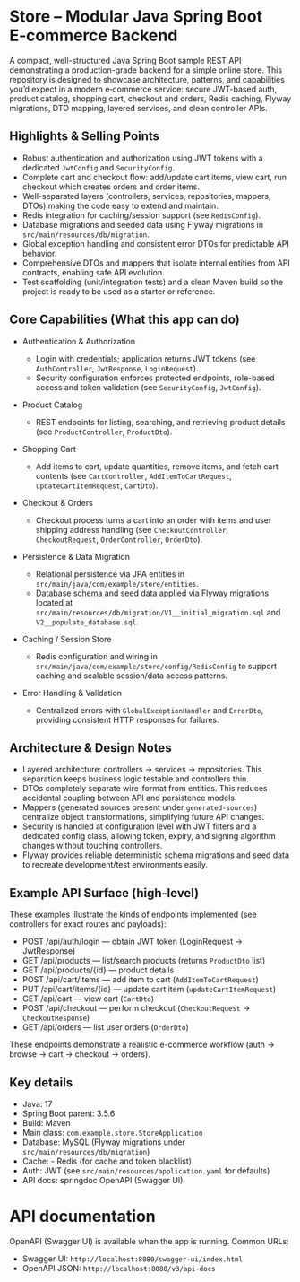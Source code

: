 # Store – Modular Java Spring Boot E‑commerce Backend

A compact, well-structured Java Spring Boot sample REST API demonstrating a production-grade backend for a simple online store. This repository is designed to showcase architecture, patterns, and capabilities you’d expect in a modern e‑commerce service: secure JWT-based auth, product catalog, shopping cart, checkout and orders, Redis caching, Flyway migrations, DTO mapping, layered services, and clean controller APIs.

## Highlights & Selling Points

- Robust authentication and authorization using JWT tokens with a dedicated `JwtConfig` and `SecurityConfig`.
- Complete cart and checkout flow: add/update cart items, view cart, run checkout which creates orders and order items.
- Well-separated layers (controllers, services, repositories, mappers, DTOs) making the code easy to extend and maintain.
- Redis integration for caching/session support (see `RedisConfig`).
- Database migrations and seeded data using Flyway migrations in `src/main/resources/db/migration`.
- Global exception handling and consistent error DTOs for predictable API behavior.
- Comprehensive DTOs and mappers that isolate internal entities from API contracts, enabling safe API evolution.
- Test scaffolding (unit/integration tests) and a clean Maven build so the project is ready to be used as a starter or reference.

## Core Capabilities (What this app can do)

- Authentication & Authorization
  - Login with credentials; application returns JWT tokens (see `AuthController`, `JwtResponse`, `LoginRequest`).
  - Security configuration enforces protected endpoints, role-based access and token validation (see `SecurityConfig`, `JwtConfig`).

- Product Catalog
  - REST endpoints for listing, searching, and retrieving product details (see `ProductController`, `ProductDto`).

- Shopping Cart
  - Add items to cart, update quantities, remove items, and fetch cart contents (see `CartController`, `AddItemToCartRequest`, `updateCartItemRequest`, `CartDto`).

- Checkout & Orders
  - Checkout process turns a cart into an order with items and user shipping address handling (see `CheckoutController`, `CheckoutRequest`, `OrderController`, `OrderDto`).

- Persistence & Data Migration
  - Relational persistence via JPA entities in `src/main/java/com/example/store/entities`.
  - Database schema and seed data applied via Flyway migrations located at `src/main/resources/db/migration/V1__initial_migration.sql` and `V2__populate_database.sql`.

- Caching / Session Store
  - Redis configuration and wiring in `src/main/java/com/example/store/config/RedisConfig` to support caching and scalable session/data access patterns.

- Error Handling & Validation
  - Centralized errors with `GlobalExceptionHandler` and `ErrorDto`, providing consistent HTTP responses for failures.

## Architecture & Design Notes

- Layered architecture: controllers -> services -> repositories. This separation keeps business logic testable and controllers thin.
- DTOs completely separate wire-format from entities. This reduces accidental coupling between API and persistence models.
- Mappers (generated sources present under `generated-sources`) centralize object transformations, simplifying future API changes.
- Security is handled at configuration level with JWT filters and a dedicated config class, allowing token, expiry, and signing algorithm changes without touching controllers.
- Flyway provides reliable deterministic schema migrations and seed data to recreate development/test environments easily.

## Example API Surface (high-level)

These examples illustrate the kinds of endpoints implemented (see controllers for exact routes and payloads):

- POST /api/auth/login — obtain JWT token (LoginRequest -> JwtResponse)
- GET /api/products — list/search products (returns `ProductDto` list)
- GET /api/products/{id} — product details
- POST /api/cart/items — add item to cart (`AddItemToCartRequest`)
- PUT /api/cart/items/{id} — update cart item (`updateCartItemRequest`)
- GET /api/cart — view cart (`CartDto`)
- POST /api/checkout — perform checkout (`CheckoutRequest` -> `CheckoutResponse`)
- GET /api/orders — list user orders (`OrderDto`)

These endpoints demonstrate a realistic e-commerce workflow (auth -> browse -> cart -> checkout -> orders).

## Key details

- Java: 17
- Spring Boot parent: 3.5.6
- Build: Maven
- Main class: `com.example.store.StoreApplication`
- Database: MySQL (Flyway migrations under `src/main/resources/db/migration`)
- Cache: - Redis (for cache and token blacklist)
- Auth: JWT (see `src/main/resources/application.yaml` for defaults)
- API docs: springdoc OpenAPI (Swagger UI)

# API documentation

OpenAPI (Swagger UI) is available when the app is running. Common URLs:

- Swagger UI: `http://localhost:8080/swagger-ui/index.html`
- OpenAPI JSON: `http://localhost:8080/v3/api-docs`